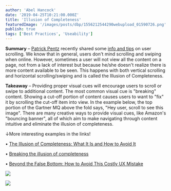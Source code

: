 ```yaml
---
author: 'Abel Hancock'
date: '2019-04-25T10:21:00.000Z'
title: 'Illusion of Completeness'
featuredImage: '/images/posts/dbp/1556212544290webupload_01590726.png'
publish: true
tags: ['Best Practices', 'Useability']
---
```


**Summary** – [Patrick Pentz](/web/guest/home/-/loop/people/_patrick.pentz) recently shared some [info and tips](https://loop.liferay.com/home/-/loop/feed/17173351) on user scrolling. We know that in general, users don't mind scrolling and swiping when online. However, sometimes a user will not view all the content on a page, not from a lack of interest but because he/she doesn't realize there is more content available to be seen. This happens with both vertical scrolling and horizontal scrolling/swiping and is called the Illusion of Completeness.

**Takeaway** – Providing proper visual cues will encourage users to scroll or swipe to additional content. The most common visual cue is "breaking" content. Showing a cut-off portion of content causes users to want to "fix" it by scrolling the cut-off item into view. In the example below, the top portion of the Gartner MQ above the fold says, "Hey user, scroll to see this image". There are many creative ways to provide visual cues, like Amazon's "bouncing banner", all of which aim to make navigating through content intuitive and eliminate the illusion of completeness.

↓More interesting examples in the links!

• [The Illusion of Completeness: What It Is and How to Avoid It](https://www.nngroup.com/articles/illusion-of-completeness/)

• [Breaking the illusion of completeness](https://webflow.com/blog/breaking-the-illusion-of-completeness)

• [Beyond the False Bottom: How to Avoid This Costly UX Mistake](https://conversionxl.com/blog/false-bottom/)

![](/images/posts/dbp/1556212544290webupload_01590726.png)

![](/images/posts/dbp/1556211146101webupload_01588434.gif)
